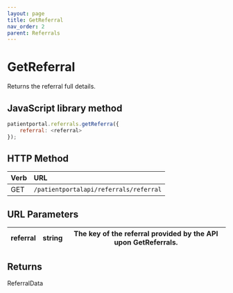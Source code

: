 ```yaml
---
layout: page
title: GetReferral
nav_order: 2
parent: Referrals
---
```


# GetReferral

Returns the referral full details.

## JavaScript library method

```javascript
patientportal.referrals.getReferra({
    referral: <referral>
});
```

## HTTP Method

| Verb | URL                                               |
|:-----|:--------------------------------------------------|
| GET | `/patientportalapi/referrals/referral` |

## URL Parameters

| referral | string | The key of the referral provided by the API upon GetReferrals. |
| --- | --- | --- |

## Returns

ReferralData
